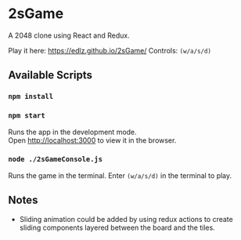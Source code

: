 # 2sGame

A 2048 clone using React and Redux.

Play it here: https://edlz.github.io/2sGame/
Controls: `(w/a/s/d)`

## Available Scripts

### `npm install`

### `npm start`

Runs the app in the development mode.\
Open [http://localhost:3000](http://localhost:3000) to view it in the browser.

### `node ./2sGameConsole.js`

Runs the game in the terminal. Enter `(w/a/s/d)` in the terminal to play.

## Notes

- Sliding animation could be added by using redux actions to create sliding components layered between the board and the tiles.
